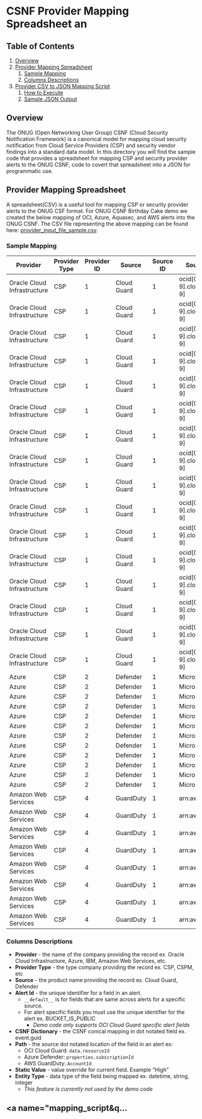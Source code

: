 # CSNF Provider Mapping Spreadsheet an
## Table of Contents
1. [Overview](#overview)
1. [Provider Mapping Spreadsheet](#provider_csv)
    1. [Sample Mapping](#sample_mapping)
    1. [Columns Descriptions](#columns_descriptions)
1. [Provider CSV to JSON Mapping Script](#mapping_script)
    1. [How to Execute](#script_how_to)
    1. [Sample JSON Output](#sample_json)
​
​
## <a name="overview"></a>Overview
The ONUG (Open Networking User Group) CSNF (Cloud Security Notification Framework) is a canonical model for mapping cloud security notification from Cloud Service Providers (CSP) and security vendor findings into a standard data model.  In this directory you will find the sample code that provides a spreadsheet for mapping CSP and security provider alerts to the ONUG CSNF, code to covert that spreadsheet into a JSON for programmatic use.
​
​
## <a name="provider_csv"></a>Provider Mapping Spreadsheet
A spreadsheet(CSV) is a useful tool for mapping CSP or security provider alerts to the ONUG CSF format.  For ONUG CSNF Birthday Cake demo we created the below mapping of OCI, Azure, Aquasec, and AWS alerts into the ONUG CSNF. The CSV file representing the above mapping can be found here: [provider_input_file_sample.csv](./provider-csv-to-provider-json-script/provider_input_file_sample.csv).
​
### <a name="sample_mapping"></a> Sample Mapping

| Provider                    | Provider Type | Provider ID | Source      | Source ID | Source Regex Identifier             | alertId                 | CSNF Dictionary        | path                                                  | staticValue | entityType     |
| --------------------------- | ------------- | ----------- | ----------- | --------- | ----------------------------------- | ----------------------- | ---------------------- | ----------------------------------------------------- | ----------- | -------------- |
| Oracle Cloud Infrastructure | CSP           | 1           | Cloud Guard | 1         | ocid[0-9].cloudguardproblem.oc[0-9] | __default__             | provider.accountId     | data.additionalDetails.tenantId                       |             | string         |
| Oracle Cloud Infrastructure | CSP           | 1           | Cloud Guard | 1         | ocid[0-9].cloudguardproblem.oc[0-9] | __default__             | event.guid             | data.resourceId                                       |             | string         |
| Oracle Cloud Infrastructure | CSP           | 1           | Cloud Guard | 1         | ocid[0-9].cloudguardproblem.oc[0-9] | __default__             | event.name             | data.additionalDetails.problemName                    |             | string         |
| Oracle Cloud Infrastructure | CSP           | 1           | Cloud Guard | 1         | ocid[0-9].cloudguardproblem.oc[0-9] | __default__             | event.shortDescription | data.additionalDetails.problemDescription             |             | string         |
| Oracle Cloud Infrastructure | CSP           | 1           | Cloud Guard | 1         | ocid[0-9].cloudguardproblem.oc[0-9] | __default__             | event.startTime        | data.additionalDetails.firstDetected                  |             | datetime       |
| Oracle Cloud Infrastructure | CSP           | 1           | Cloud Guard | 1         | ocid[0-9].cloudguardproblem.oc[0-9] | __default__             | event.severity         | data.additionalDetails.riskLevel                      |             | string         |
| Oracle Cloud Infrastructure | CSP           | 1           | Cloud Guard | 1         | ocid[0-9].cloudguardproblem.oc[0-9] | __default__             | event.status           | data.additionalDetails.status                         |             | string         |
| Oracle Cloud Infrastructure | CSP           | 1           | Cloud Guard | 1         | ocid[0-9].cloudguardproblem.oc[0-9] | __default__             | resource.identifier    | data.additionalDetails.resourceId                     |             | orclResourceId |
| Oracle Cloud Infrastructure | CSP           | 1           | Cloud Guard | 1         | ocid[0-9].cloudguardproblem.oc[0-9] | __default__             | resource.type          | data.additionalDetails.resourceType                   |             | string         |
| Oracle Cloud Infrastructure | CSP           | 1           | Cloud Guard | 1         | ocid[0-9].cloudguardproblem.oc[0-9] | __default__             | resource.name          | data.additionalDetails.resourceName                   |             | string         |
| Oracle Cloud Infrastructure | CSP           | 1           | Cloud Guard | 1         | ocid[0-9].cloudguardproblem.oc[0-9] | __default__             | resource.region        | data.additionalDetails.region                         |             | string         |
| Oracle Cloud Infrastructure | CSP           | 1           | Cloud Guard | 1         | ocid[0-9].cloudguardproblem.oc[0-9] | __default__             | resource.zone          | data.compartmentName                                  |             | string         |
| Oracle Cloud Infrastructure | CSP           | 1           | Cloud Guard | 1         | ocid[0-9].cloudguardproblem.oc[0-9] | BUCKET_IS_PUBLIC        | event.recommendation   | data.additionalDetails.problemRecommendation          |             | string         |
| Oracle Cloud Infrastructure | CSP           | 1           | Cloud Guard | 1         | ocid[0-9].cloudguardproblem.oc[0-9] | SUSPICIOUS_IP_ACTIVITY  | event.geolocation.ipv4 | data.additionalDetails.impactedResourceId             |             |                |
| Oracle Cloud Infrastructure | CSP           | 1           | Cloud Guard | 1         | ocid[0-9].cloudguardproblem.oc[0-9] | SUSPICIOUS_IP_ACTIVITY  | event.actor            | data.additionalDetails.resourceName                   |             |                |
| Oracle Cloud Infrastructure | CSP           | 1           | Cloud Guard | 1         | ocid[0-9].cloudguardproblem.oc[0-9] | VCN_DHCP_OPTION_CHANGED | event.actor            | data.additionalDetails.resourceName                   |             |                |
| Azure                       | CSP           | 2           | Defender    | 1         | Microsoft.Security/                 | __default__             | provider.accountId     | properties.subscriptionId                             |             | string         |
| Azure                       | CSP           | 2           | Defender    | 1         | Microsoft.Security/                 | __default__             | event.guid             | id                                                    |             | string         |
| Azure                       | CSP           | 2           | Defender    | 1         | Microsoft.Security/                 | __default__             | event.name             | properties.alertName                                  |             | string         |
| Azure                       | CSP           | 2           | Defender    | 1         | Microsoft.Security/                 | __default__             | event.shortDescription | properties.alertDisplayName                           |             | string         |
| Azure                       | CSP           | 2           | Defender    | 1         | Microsoft.Security/                 | __default__             | event.longDescription  | properties.description                                |             | string         |
| Azure                       | CSP           | 2           | Defender    | 1         | Microsoft.Security/                 | __default__             | event.startTime        | properties.detectedTimeUtc                            |             | string         |
| Azure                       | CSP           | 2           | Defender    | 1         | Microsoft.Security/                 | __default__             | event.status           | properties.state                                      |             | string         |
| Azure                       | CSP           | 2           | Defender    | 1         | Microsoft.Security/                 | __default__             | resource.identifier    | properties.associatedResource                         |             | string         |
| Azure                       | CSP           | 2           | Defender    | 1         | Microsoft.Security/                 | __default__             | resource.type          | properties.extendedProperties.resourceType            |             | string         |
| Azure                       | CSP           | 2           | Defender    | 1         | Microsoft.Security/                 | __default__             | event.geolocation.ipv4 | properties.extendedProperties.client IP address       |             |                |
| Azure                       | CSP           | 2           | Defender    | 1         | Microsoft.Security/                 | __default__             | event.actor            | properties.extendedProperties.client principal name   |             |                |
| Azure                       | CSP           | 2           | Defender    | 1         | Microsoft.Security/                 | __default__             | event.severity         | properties.reportedSeverity                           |             |                |
| Amazon Web Services         | CSP           | 4           | GuardDuty   | 1         | arn:aws:guardduty                   | __default__             | provider.accountId     | accountId                                             |             | string         |
| Amazon Web Services         | CSP           | 4           | GuardDuty   | 1         | arn:aws:guardduty                   | __default__             | event.guid             | Arn                                                   |             | string         |
| Amazon Web Services         | CSP           | 4           | GuardDuty   | 1         | arn:aws:guardduty                   | __default__             | provider.accountId     | AccountId                                             |             | string         |
| Amazon Web Services         | CSP           | 4           | GuardDuty   | 1         | arn:aws:guardduty                   | __default__             | event.actor            | Resource.AccessKeyDetails.GeneratedFindingUserName    |             | string         |
| Amazon Web Services         | CSP           | 4           | GuardDuty   | 1         | arn:aws:guardduty                   | __default__             | event.startTime        | CreatedAt                                             |             |                |
| Amazon Web Services         | CSP           | 4           | GuardDuty   | 1         | arn:aws:guardduty                   | __default__             | resource.identifier    | Resource.AccessKeyDetails.GeneratedFindingPrincipalId |             |                |
| Amazon Web Services         | CSP           | 4           | GuardDuty   | 1         | arn:aws:guardduty                   | __default__             | event.shortDescription | Description                                           |             |                |
| Amazon Web Services         | CSP           | 4           | GuardDuty   | 1         | arn:aws:guardduty                   | __default__             | event.name             | Title                                                 |             |                |
### <a name="columns_descriptions"></a> Columns Descriptions
- **Provider** - the name of the company providing the record ex. Oracle Cloud Infrastructure, Azure, IBM, Amazon Web Services, etc. 
- **Provider Type** - the type company providing the record ex. CSP, CSPM, etc
- **Source** - the product name providing the record ex. Cloud Guard, Defender
- **Alert Id** - the unique identifier for a field in an alert.  
    - `__default__` is for fields that are same across alerts for a specific source. 
    - For alert specific fields you must use the unique identifier for the alert ex.  BUCKET_IS_PUBLIC 
        - *Demo code only supports OCI Cloud Guard specific alert fields*   
- **CSNF Dictionary** - the CSNF conical mapping in dot notated field ex. event.guid
- **Path** - the source dot notated location of the field in an alert ex:
    - OCI Cloud Guard: `data.resourceId`
    - Azure Defender:  `properties.subscriptionId`
    - AWS GuardDuty: `AccountId`
- **Static Value** - value override for current field. Example "High"
- **Entity Type** - data type of the field being mapped ex. datetime, string, integer 
    - *This feature is currently not used by the demo code*
​
​
​
## <a name="mapping_script&q...